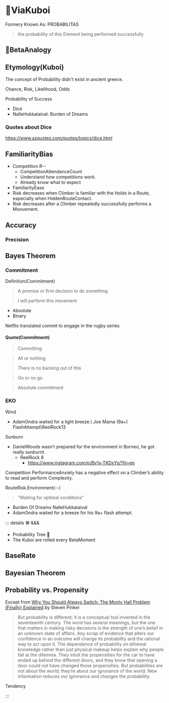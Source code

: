 # 🔻<via>ViaKuboi</via>

Formery Known As: PROBABILITAS

> the probability of this Element being performed successfully

## 🔷<beta>BetaAnalogy</beta>

## Etymology(Kuboi)

The concept of Probability didn't exist in ancient greece.

Chance, Risk, Likelihood, Odds

Probability of Success

- Dice
- NalleHukkataival: Burden of Dreams

### Quotes about Dice

<https://www.azquotes.com/quotes/topics/dice.html>

## FamiliarityBias

- Competition.R--
    - CompetitionAttendanceCount
    - Understand how competitions work.
    - Already know what to expect
- FamiliarityEase
- Risk decreases when Climber is familiar with the Holds in a Route, especially when HiddenRouteContact.
- Risk decreases after a Climber repeatedly successfully performs a Moovement.

## Accuracy

### Precision

## Bayes Theorem

### Commitment

Definition(Commitment)

> A promise or firm decision to do something

>I will perform this movement

- Absolute
- Binary

Netflix translated commit to engage in the rugby series

#### Quote(Commitment)

> Committing

> All or nothing

> There is no backing out of this

> Go or no go

> Absolute commitment

### EKO

Wind

- AdamOndra waited for a light breeze.\ Joe Mama (9a+) FlashAttempt\ReelRock13

Sunburn

- DanielWoods wasn’t prepared for the environment in Borneo, he got really sunburnt.
    - ReelRock 8
        - <https://www.instagram.com/p/Bv1x-TKDxYs/?hl=en>

Competition
PerformanceAnxiety has a negative effect on a Climber’s ability to read and perform Complexity.

RouteRisk.Environment(--)

> “Waiting for optimal conditions”

- Burden Of Dreams NalleHukkataival
- AdamOndra waited for a breeze for his 9a+ flash attempt.

<!-- =================================================== -->
<!-- =================================================== -->
<!-- =================================================== -->
<!-- =================================================== -->
<!-- =================================================== -->
::: details 🛠 <dev>&&&</dev>

- Probability Tree 🌲
- The Kuboi are rolled every BetaMoment

## BaseRate

## Bayesian Theorem

## Probability vs. Propensity

Except from [Why You Should Always Switch: The Monty Hall Problem (Finally) Explained](https://behavioralscientist.org/steven-pinker-rationality-why-you-should-always-switch-the-monty-hall-problem-finally-explained/) by Steven Pinker

> But probability is different; it is a conceptual tool invented in the seventeenth century. The word has several meanings, but the one that matters in making risky decisions is the strength of one’s belief in an unknown state of affairs. Any scrap of evidence that alters our confidence in an outcome will change its probability and the rational way to act upon it. The dependence of probability on ethereal knowledge rather than just physical makeup helps explain why people fail at the dilemma. They intuit the propensities for the car to have ended up behind the different doors, and they know that opening a door could not have changed those propensities. But probabilities are not about the world; they’re about our ignorance of the world. New information reduces our ignorance and changes the probability.

Tendency

:::